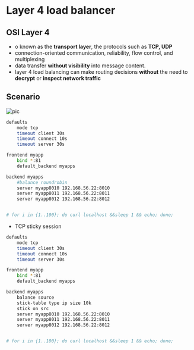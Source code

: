 # Layer 4 load balancer

## OSI Layer 4

* o known as the __transport layer__, the protocols such as __TCP, UDP__
* connection-oriented communication, reliability, flow control, and multiplexing
* data transfer __without visibility__ into message content.
* layer 4 load balancing can make routing decisions __without__ the need to __decrypt__ or __inspect network traffic__

## Scenario

![pic](https://github.com/hojat-gazestani/DevOps/blob/main/haproxy/pictures/03-HAProxy/08-1-layer4Loadbalancer.jpg)

```bash
defaults
    mode tcp
    timeout client 30s
    timeout connect 10s
    timeout server 30s

frontend myapp
    bind *:81
    default_backend myapps

backend myapps
    #balance roundrobin
    server myapp8010 192.168.56.22:8010
    server myapp8011 192.168.56.22:8011
    server myapp8012 192.168.56.22:8012


# for i in {1..100}; do curl localhost &&sleep 1 && echo; done;
```

* TCP sticky session

```bash
defaults
    mode tcp
    timeout client 30s
    timeout connect 10s
    timeout server 30s

frontend myapp
    bind *:81
    default_backend myapps

backend myapps
    balance source
    stick-table type ip size 10k
    stick on src
    server myapp8010 192.168.56.22:8010
    server myapp8011 192.168.56.22:8011
    server myapp8012 192.168.56.22:8012


# for i in {1..100}; do curl localhost &&sleep 1 && echo; done;
```